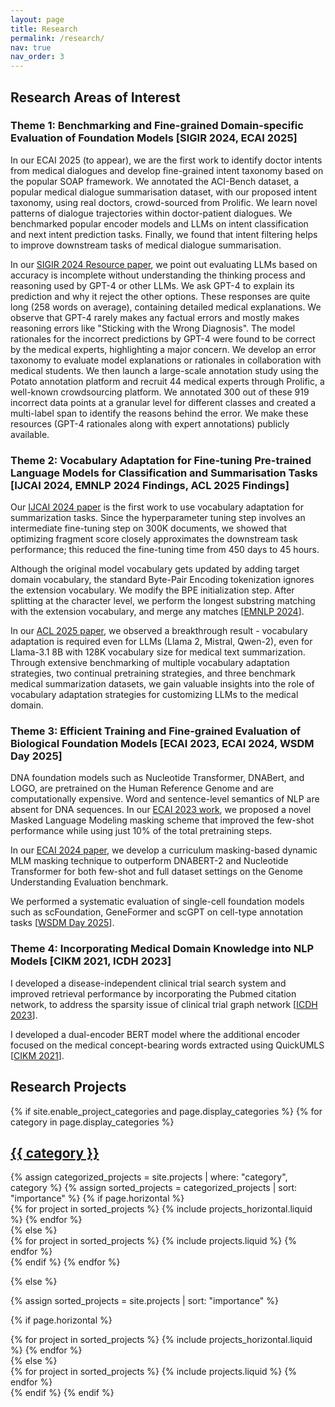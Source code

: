 ```yaml
---
layout: page
title: Research
permalink: /research/
nav: true
nav_order: 3
---
```

## Research Areas of Interest

### Theme 1: Benchmarking and Fine-grained Domain-specific Evaluation of Foundation Models [SIGIR 2024, ECAI 2025]
In our ECAI 2025 (to appear), we are the first work to identify doctor intents from medical dialogues and develop fine-grained intent taxonomy based on the popular SOAP framework. We annotated the ACI-Bench dataset, a popular medical dialogue summarisation dataset, with our proposed intent taxonomy, using real doctors, crowd-sourced from Prolific. We learn novel patterns of dialogue trajectories within doctor-patient dialogues. We benchmarked popular encoder models and LLMs on intent classification and next intent prediction tasks. Finally, we found that intent filtering helps to improve downstream tasks of medical dialogue summarisation.

In our [SIGIR 2024 Resource paper](https://doi.org/10.1145/3626772.3657882), we point out evaluating LLMs based on accuracy is incomplete without understanding the thinking process and reasoning used by GPT-4 or other LLMs. We ask GPT-4 to explain its prediction and why it reject the other options. These responses are quite long (258 words on average), containing detailed medical explanations. We observe that GPT-4 rarely makes any factual errors and mostly makes reasoning errors like "Sticking with the Wrong Diagnosis". The model rationales for the incorrect predictions by GPT-4 were found to be correct by the medical experts, highlighting a major concern. We develop an error taxonomy to evaluate model explanations or rationales in collaboration with medical students. We then launch a large-scale annotation study using the Potato annotation platform and recruit 44 medical experts through Prolific, a well-known crowdsourcing platform. We annotated 300 out of these 919 incorrect data points at a granular level for different classes and created a multi-label span to identify the reasons behind the error. We make these resources (GPT-4 rationales along with expert annotations) publicly available.


### Theme 2: Vocabulary Adaptation for Fine-tuning Pre-trained Language Models for Classification and Summarisation Tasks [IJCAI 2024, EMNLP 2024 Findings, ACL 2025 Findings]
Our [IJCAI 2024 paper](https://doi.org/10.24963/ijcai.2024/683) is the first work to use vocabulary adaptation for summarization tasks. Since the hyperparameter tuning step involves an intermediate fine-tuning step on 300K documents, we showed that optimizing fragment score closely approximates the downstream task performance; this reduced the fine-tuning time from 450 days to 45 hours. 

Although the original model vocabulary gets updated by adding target domain vocabulary, the standard Byte-Pair Encoding tokenization ignores the extension vocabulary. We modify the BPE initialization step. After splitting at the character level, we perform the longest substring matching with the extension vocabulary, and merge any matches [[EMNLP 2024](https://aclanthology.org/2024.findings-emnlp.863.pdf)]. 

In our [ACL 2025 paper](https://arxiv.org/abs/2505.21242), we observed a breakthrough result - vocabulary adaptation is required even for LLMs (Llama 2, Mistral, Qwen-2), even for Llama-3.1 8B with 128K vocabulary size for medical text summarization. Through extensive benchmarking of multiple vocabulary adaptation strategies, two continual pretraining strategies, and three benchmark medical summarization datasets, we gain valuable insights into the role of vocabulary adaptation strategies for customizing LLMs to the medical domain.

### Theme 3: Efficient Training and Fine-grained Evaluation of Biological Foundation Models [ECAI 2023, ECAI 2024, WSDM Day 2025]
DNA foundation models such as Nucleotide Transformer, DNABert, and LOGO, are pretrained on the Human Reference Genome and are computationally expensive. Word and sentence-level semantics of NLP are absent for DNA sequences. In our [ECAI 2023 work](https://ebooks.iospress.nl/doi/10.3233/FAIA230492), we proposed a novel Masked Language Modeling masking scheme that improved the few-shot performance while using just 10% of the total pretraining steps. 

In our [ECAI 2024 paper](https://ebooks.iospress.nl/doi/10.3233/FAIA240864), we develop a curriculum masking-based dynamic MLM masking technique to outperform DNABERT-2 and Nucleotide Transformer for both few-shot and full dataset settings on the Genome Understanding Evaluation benchmark. 

We performed a systematic evaluation of single-cell foundation models such as scFoundation, GeneFormer and scGPT on cell-type annotation tasks [[WSDM Day 2025](https://doi.org/10.1145/3701551.3708811)].

### Theme 4: Incorporating Medical Domain Knowledge into NLP Models [CIKM 2021, ICDH 2023]
I developed a disease-independent clinical trial search system and improved retrieval performance by incorporating the Pubmed citation network, to address the sparsity issue of clinical trial graph network [[ICDH 2023](https://ieeexplore.ieee.org/document/10224716/)]. 

I developed a dual-encoder BERT model where the additional encoder focused on the medical concept-bearing words extracted using QuickUMLS [[CIKM 2021](https://doi.org/10.1145/3459637.3482128)].

## Research Projects

<!-- pages/projects.md -->
<div class="projects">
{% if site.enable_project_categories and page.display_categories %}
  <!-- Display categorized projects -->
  {% for category in page.display_categories %}
  <a id="{{ category }}" href=".#{{ category }}">
    <h2 class="category">{{ category }}</h2>
  </a>
  {% assign categorized_projects = site.projects | where: "category", category %}
  {% assign sorted_projects = categorized_projects | sort: "importance" %}
  <!-- Generate cards for each project -->
  {% if page.horizontal %}
  <div class="container">
    <div class="row row-cols-2">
    {% for project in sorted_projects %}
      {% include projects_horizontal.liquid %}
    {% endfor %}
    </div>
  </div>
  {% else %}
  <div class="grid">
    {% for project in sorted_projects %}
      {% include projects.liquid %}
    {% endfor %}
  </div>
  {% endif %}
  {% endfor %}

{% else %}

<!-- Display projects without categories -->

{% assign sorted_projects = site.projects | sort: "importance" %}

  <!-- Generate cards for each project -->

{% if page.horizontal %}

  <div class="container">
    <div class="row row-cols-2">
    {% for project in sorted_projects %}
      {% include projects_horizontal.liquid %}
    {% endfor %}
    </div>
  </div>
  {% else %}
  <div class="grid">
    {% for project in sorted_projects %}
      {% include projects.liquid %}
    {% endfor %}
  </div>
  {% endif %}
{% endif %}
</div>
